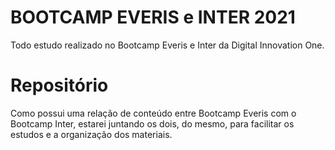 # BOOTCAMP EVERIS e INTER 2021

Todo estudo realizado no Bootcamp Everis e Inter da Digital Innovation One.

# Repositório
Como possui uma relação de conteúdo entre Bootcamp Everis com o Bootcamp Inter, estarei juntando os dois, do mesmo, para facilitar os estudos e a organização dos materiais.
